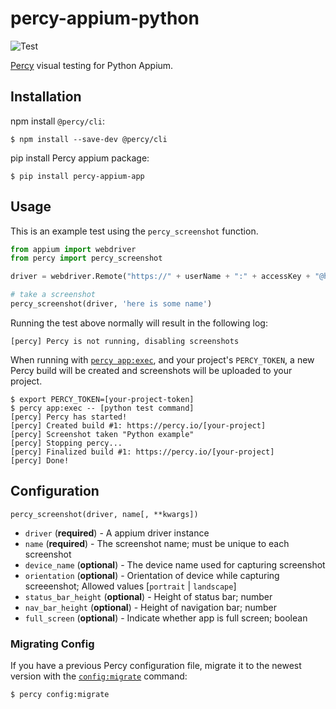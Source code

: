 # percy-appium-python
![Test](https://github.com/percy/percy-appium-python/workflows/Test/badge.svg)

[Percy](https://percy.io) visual testing for Python Appium.

## Installation

npm install `@percy/cli`:

```sh-session
$ npm install --save-dev @percy/cli
```

pip install Percy appium package:

```ssh-session
$ pip install percy-appium-app
```

## Usage

This is an example test using the `percy_screenshot` function.

``` python
from appium import webdriver
from percy import percy_screenshot

driver = webdriver.Remote("https://" + userName + ":" + accessKey + "@hub-cloud.browserstack.com/wd/hub", desired_caps)

# take a screenshot
percy_screenshot(driver, 'here is some name')
```

Running the test above normally will result in the following log:

```sh-session
[percy] Percy is not running, disabling screenshots
```

When running with [`percy
app:exec`](https://github.com/percy/cli/tree/master/packages/cli-exec#app-exec), and your project's
`PERCY_TOKEN`, a new Percy build will be created and screenshots will be uploaded to your project.

```sh-session
$ export PERCY_TOKEN=[your-project-token]
$ percy app:exec -- [python test command]
[percy] Percy has started!
[percy] Created build #1: https://percy.io/[your-project]
[percy] Screenshot taken "Python example"
[percy] Stopping percy...
[percy] Finalized build #1: https://percy.io/[your-project]
[percy] Done!
```

## Configuration

`percy_screenshot(driver, name[, **kwargs])`

- `driver` (**required**) - A appium driver instance
- `name` (**required**) - The screenshot name; must be unique to each screenshot
- `device_name` (**optional**) - The device name used for capturing screenshot
- `orientation` (**optional**) - Orientation of device while capturing screeenshot; Allowed values [`portrait` | `landscape`]
- `status_bar_height` (**optional**) - Height of status bar; number
- `nav_bar_height` (**optional**) - Height of navigation bar; number
- `full_screen` (**optional**) - Indicate whether app is full screen; boolean

### Migrating Config

If you have a previous Percy configuration file, migrate it to the newest version with the
[`config:migrate`](https://github.com/percy/cli/tree/master/packages/cli-config#percy-configmigrate-filepath-output) command:

```sh-session
$ percy config:migrate
```
